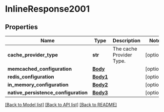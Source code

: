 # InlineResponse2001

## Properties
Name | Type | Description | Notes
------------ | ------------- | ------------- | -------------
**cache_provider_type** | **str** | The cache Provider Type. | [optional] 
**memcached_configuration** | [**Body**](Body.md) |  | [optional] 
**redis_configuration** | [**Body1**](Body1.md) |  | [optional] 
**in_memory_configuration** | [**Body2**](Body2.md) |  | [optional] 
**native_persistence_configuration** | [**Body3**](Body3.md) |  | [optional] 

[[Back to Model list]](../README.md#documentation-for-models) [[Back to API list]](../README.md#documentation-for-api-endpoints) [[Back to README]](../README.md)

